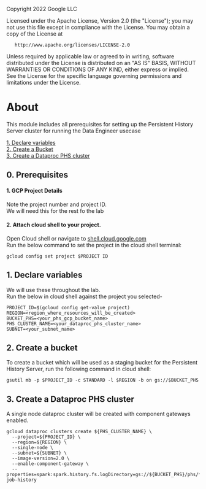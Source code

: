 <!---->
  Copyright 2022 Google LLC
 
  Licensed under the Apache License, Version 2.0 (the "License");
  you may not use this file except in compliance with the License.
  You may obtain a copy of the License at
 
       http://www.apache.org/licenses/LICENSE-2.0
 
  Unless required by applicable law or agreed to in writing, software
  distributed under the License is distributed on an "AS IS" BASIS,
  WITHOUT WARRANTIES OR CONDITIONS OF ANY KIND, either express or implied.
  See the License for the specific language governing permissions and
  limitations under the License.
 <!---->

# About

This module includes all prerequisites for setting up the Persistent History Server cluster for running the Data Engineer usecase<br>

[1. Declare variables](06-phs-cluster-creation-cloud-shell.md#1-declare-variables)<br>
[2. Create a Bucket](06-phs-cluster-creation-cloud-shell.md#2-create-a-bucket)<br>
[3. Create a Dataproc PHS cluster](06-phs-cluster-creation-cloud-shell.md#3-create-a-dataproc-phs-cluster)<br>

                                   
## 0. Prerequisites 

#### 1. GCP Project Details
Note the project number and project ID. <br>
We will need this for the rest fo the lab

#### 2. Attach cloud shell to your project.
Open Cloud shell or navigate to [shell.cloud.google.com](https://shell.cloud.google.com) <br>
Run the below command to set the project in the cloud shell terminal:

```
gcloud config set project $PROJECT ID

```

## 1. Declare variables 

We will use these throughout the lab. <br>
Run the below in cloud shell against the project you selected-

```
PROJECT_ID=$(gcloud config get-value project)
REGION=<region_where_resources_will_be_created>
BUCKET_PHS=<your_phs_gcp_bucket_name>
PHS_CLUSTER_NAME=<your_dataproc_phs_cluster_name>
SUBNET=<your_subnet_name>
```

## 2. Create a bucket

To create a bucket which will be used as a staging bucket for the Persistent History Server, run the following command in cloud shell:<br>

```
gsutil mb -p $PROJECT_ID -c STANDARD -l $REGION -b on gs://$BUCKET_PHS
```

## 3. Create a Dataproc PHS cluster

A single node dataproc cluster will be created with component gateways enabled.

```
gcloud dataproc clusters create ${PHS_CLUSTER_NAME} \
  --project=${PROJECT_ID} \
  --region=${REGION} \
  --single-node \
  --subnet=${SUBNET} \
  --image-version=2.0 \
  --enable-component-gateway \
  --properties=spark:spark.history.fs.logDirectory=gs://${BUCKET_PHS}/phs/*/spark-job-history
```